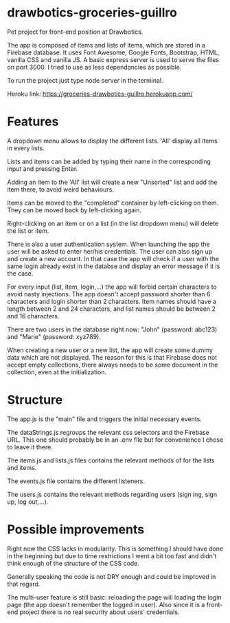 # drawbotics-groceries-guillro

Pet project for front-end position at Drawbotics.

The app is composed of items and lists of items, which are stored in a Firebase database. It uses Font Awesome, Google Fonts, Bootstrap, HTML, vanilla CSS and vanilla JS. A basic express server is used to serve the files on port 3000. I tried to use  as less dependancies as possible.

To run the project just type node server in the terminal.

Heroku link: https://groceries-drawbotics-guillro.herokuapp.com/

# Features

A dropdown menu allows to display the different lists. 'All' display all items in every lists.

Lists and items can be added by typing their name in the corresponding input and pressing Enter.

Adding an item to the 'All' list will create a new "Unsorted" list and add the item there, to avoid weird behaviours.

Items can be moved to the "completed" container by left-clicking on them. They can be moved back by left-clicking again.

Right-clicking on an item or on a list (in the list dropdown menu) will delete the list or item.

There is also a user authentication system. When launching the app the user will be asked to enter her/his credentials. The user can also sign up and create a new account. In that case the app will check if a user with the same login already exist in the databse and display an error message if it is the case.

For every input (list, item, login,...) the app will forbid certain characters to avoid nasty injections. The app doesn't accept password shorter than 6 characters and login shorter than 2 characters. Item names should have a length between 2 and 24 characters, and list names should be between 2 and 16 characters.

There are two users in the database right now: "John" (password: abc123) and "Marie" (password: xyz789).

When creating a new user or a new list, the app will create some dummy data which are not displayed. The reason for this is that Firebase does not accept empty collections, there always needs to be some document in the collection, even at the initialization.

# Structure

The app.js is the "main" file and triggers the initial necessary events.

The dataStrings.js regroups the relevant css selectors and the Firebase URL. This one should probably be in an .env file but for convenience I chose to leave it there.

The items.js and lists.js files contains the relevant methods of for the lists and items.

The events.js file contains the different listeners.

The users.js contains the relevant methods regarding users (sign ing, sign up, log out,...).

# Possible improvements

Right now the CSS lacks in modularity. This is something I should have done in the beginning but due to time restrictions I went a bit too fast and didn't think enough of the structure of the CSS code.

Generally speaking the code is not DRY enough and could be improved in that regard.

The multi-user feature is still basic: reloading the page will loading the login page (the app doesn't remember the logged in user). Also since it is a front-end project there is no real security about users' credentials. 
